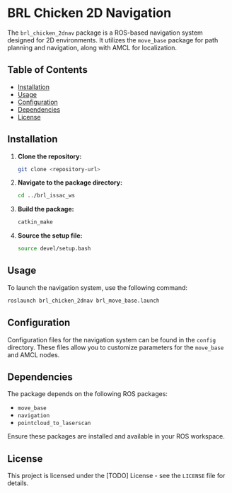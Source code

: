 # BRL Chicken 2D Navigation

The `brl_chicken_2dnav` package is a ROS-based navigation system designed for 2D environments. It utilizes the `move_base` package for path planning and navigation, along with AMCL for localization.

## Table of Contents

- [Installation](#installation)
- [Usage](#usage)
- [Configuration](#configuration)
- [Dependencies](#dependencies)
- [License](#license)

## Installation

1. **Clone the repository:**

   ```bash
   git clone <repository-url>
   ```

2. **Navigate to the package directory:**

   ```bash
   cd ../brl_issac_ws
   ```

3. **Build the package:**

   ```bash
   catkin_make
   ```

4. **Source the setup file:**

   ```bash
   source devel/setup.bash
   ```

## Usage

To launch the navigation system, use the following command:
   ```bash
   roslaunch brl_chicken_2dnav brl_move_base.launch
   ```

## Configuration

Configuration files for the navigation system can be found in the `config` directory. These files allow you to customize parameters for the `move_base` and AMCL nodes.

## Dependencies

The package depends on the following ROS packages:

- `move_base`
- `navigation`
- `pointcloud_to_laserscan`

Ensure these packages are installed and available in your ROS workspace.

## License

This project is licensed under the [TODO] License - see the `LICENSE` file for details.



